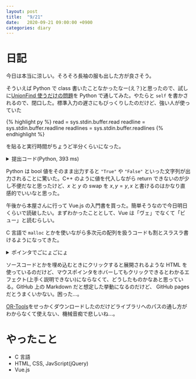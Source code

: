 ```yaml
---
layout: post
title:  "9/21"
date:   2020-09-21 09:00:00 +0900
categories: diary
---
```

# 日記

今日は本当に涼しい。そろそろ長袖の服も出した方が良さそう。

そういえば Python で class 書いたことなかったなー(え？)と思ったので、試しに[UnionFind 使うだけの問題](https://atcoder.jp/contests/practice2/tasks/practice2_a)を Python で通してみた。やたらと ```self``` を書かされるので、閉口した。標準入力の遅さにもびっくりしたのだけど、強い人が使っていた

{% highlight py %}
read = sys.stdin.buffer.read
readline = sys.stdin.buffer.readline
readlines = sys.stdin.buffer.readlines
{% endhighlight %}

を貼ると実行時間がちょうど半分くらいになった。

<details>
  <summary markdown="span">提出コード(Python, 393 ms)</summary>

  {% highlight py %}
import sys

read = sys.stdin.buffer.read
readline = sys.stdin.buffer.readline
readlines = sys.stdin.buffer.readlines


class DisjointSetUnion:
    def __init__(self, n):
        self.n = n
        self.par = [-1] * n
        self.rank = [0] * n

    def root(self, x):
        if self.par[x] == -1:
            return x
        else:
            self.par[x] = self.root(self.par[x])
            return self.par[x]

    def same(self, x, y):
        return self.root(x) == self.root(y)

    def unite(self, x, y):
        x = self.root(x)
        y = self.root(y)
        if x == y:
            return
        if self.rank[x] < self.rank[y]:
            x, y = y, x
        if self.rank[x] == self.rank[y]:
            self.rank[x] += 1
        self.par[y] = x
        return


if __name__ == '__main__':
    n, q = map(int, readline().split())
    dsu = DisjointSetUnion(n)

    for i in range(q):
        t, u, v = map(int, readline().split())

        if t:
            print(int(dsu.same(u, v)))
        else:
            dsu.unite(u, v)

  {% endhighlight %}

</details>

Python は bool 値をそのまま出力すると ```"True"``` や ```"False"``` といった文字列が出力されることに驚いた。C++ のように値を代入しながら return できないのが少し不便だなと思ったけど、$x$ と $y$ の swap を $x, y = y, x$ と書けるのはかなり直感的でいいなと思った。

午後から本屋さんに行って Vue.js の入門書を買った。簡単そうなので今日明日くらいで読破したい。まずわかったこととして、Vue は「ヴェ」でなくて「ビュー」と読むらしい。

C 言語で ```malloc``` とかを使いながら多次元の配列を扱うコードも割とスラスラ書けるようになってきた。

<details>
  <summary markdown="span">ポインタでごにょごにょ</summary>
  {% highlight c %}
#include <stdio.h>
#include <malloc.h>

int main() {
  int **arr;

  arr = (int**)malloc(sizeof(int*) * 5);

  for (int i = 0; i < 5; ++i) {
    arr[i] = (int*)malloc(sizeof(int) * (i * 2 + 1));
    for (int j = 0; j < i * 2 + 1; ++j) {
      arr[i][j] = (i + j);
    }
  }

  for (int i = 0; i < 5; ++i) {
    for (int j = 0; j < i * 2 + 1; ++j) {
      printf("%p ", &arr[i][j]);
    }
    putchar('\n');
  }

  free(arr);

  return 0;
}
  {% endhighlight %}
</details>

ソースコードとかを埋め込むときにクリックすると展開されるような HTML を使っているのだけど、マウスポインタをホバーしてもクリックできるとわかるエフェクト(上手く説明できない)にならなくて、どうしたものかなあと思っている。GitHub 上の Markdown だと想定した挙動になるのだけど、 GitHub pages だとうまくいかない。困った...。

[OR-Tools](https://developers.google.com/optimization)をせっかくダウンロードしたのだけどライブラリへのパスの通し方がわからなくて使えない、機械音痴で悲しいね...。

# やったこと

- C 言語
- HTML, CSS, JavScript(jQuery)
- Vue.js
